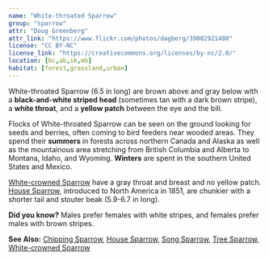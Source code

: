 ```yaml
---
name: "White-throated Sparrow"
group: "sparrow"
attr: "Doug Greenberg"
attr_link: "https://www.flickr.com/photos/dagberg/39002921480"
license: "CC BY-NC"
license_link: "https://creativecommons.org/licenses/by-nc/2.0/"
location: [bc,ab,sk,mb]
habitat: [forest,grassland,urban]
---
```

White-throated Sparrow (6.5 in long) are brown above and gray below with a **black-and-white striped head** (sometimes tan with a dark brown stripe), a **white throat**, and a **yellow patch** between the eye and the bill.

Flocks of White-throated Sparrow can be seen on the ground looking for seeds and berries, often coming to bird feeders near wooded areas. They spend their **summers** in forests across northern Canada and Alaska as well as the mountainous area stretching from British Columbia and Alberta to Montana, Idaho, and Wyoming. **Winters** are spent in the southern United States and Mexico.

[White-crowned Sparrow](/birds/whitecspar) have a gray throat and breast and no yellow patch. [House Sparrow](/birds/houspar), introduced to North America in 1851, are chunkier with a shorter tail and stouter beak (5.9-6.7 in long).

**Did you know?** Males prefer females with white stripes, and females prefer males with brown stripes.

<!-- generated, do not edit -->
**See Also:**
[Chipping Sparrow](/birds/chipspar),
[House Sparrow](/birds/houspar),
[Song Sparrow](/birds/songspar),
[Tree Sparrow](/birds/treespar),
[White-crowned Sparrow](/birds/whitecspar)
